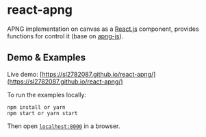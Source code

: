 # react-apng
APNG implementation on canvas as a [React.js](http://facebook.github.io/react) component, provides functions for control it (base on [apng-js](https://github.com/davidmz/apng-js)).

## Demo & Examples

Live demo: [https://sl2782087.github.io/react-apng/](https://sl2782087.github.io/react-apng/)

To run the examples locally:

```
npm install or yarn
npm start or yarn start
```

Then open [`localhost:8000`](http://localhost:8080) in a browser.
